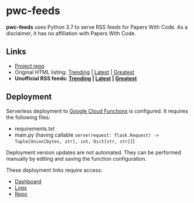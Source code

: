 # pwc-feeds
**pwc-feeds** uses Python 3.7 to serve RSS feeds for Papers With Code. 
As a disclaimer, it has no affiliation with Papers With Code.

## Links
* [Project repo](https://github.com/ml-feeds/pwc-feeds)
* Original HTML listing: [Trending](https://paperswithcode.com/) | [Latest](https://paperswithcode.com/latest) | [Greatest](https://paperswithcode.com/greatest)
* **Unofficial RSS feeds: [Trending](https://us-east1-ml-feeds.cloudfunctions.net/pwc/trending) | [Latest](https://us-east1-ml-feeds.cloudfunctions.net/pwc/latest) | [Greatest](https://us-east1-ml-feeds.cloudfunctions.net/pwc/greatest)**

## Deployment
Serverless deployment to [Google Cloud Functions](https://console.cloud.google.com/functions/) is configured.
It requires the following files:
* requirements.txt
* main.py (having callable `serve(request: flask.Request) -> Tuple[Union[bytes, str], int, Dict[str, str]]`)

Deployment version updates are not automated.
They can be performed manually by editing and saving the function configuration.

These deployment links require access:
* [Dashboard](https://console.cloud.google.com/functions/details/us-east1/pwc?project=ml-feeds)
* [Logs](https://console.cloud.google.com/logs?service=cloudfunctions.googleapis.com&key1=pwc&key2=us-east1&project=ml-feeds)
* [Repo](https://source.cloud.google.com/ml-feeds/github_ml-feeds_pwc-feeds)
